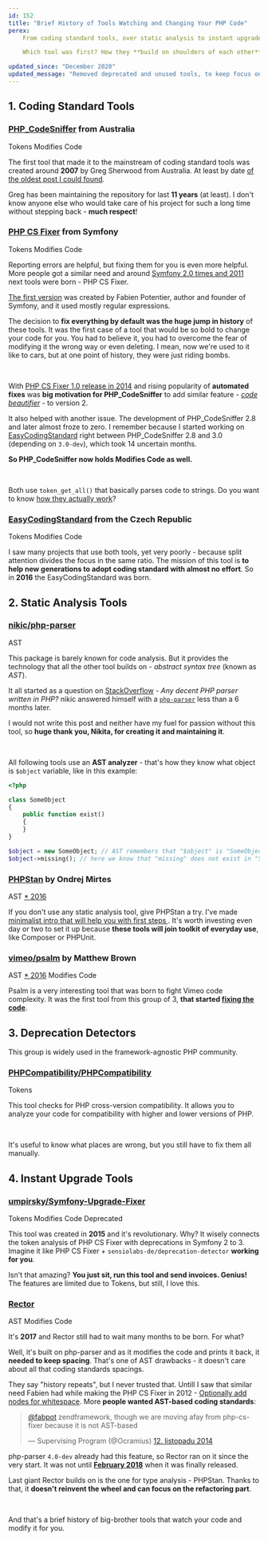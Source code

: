 ```yaml
---
id: 152
title: "Brief History of Tools Watching and Changing Your PHP Code"
perex:
    From coding standard tools, over static analysis to instant upgrade tools. This post is going to be a geeky history trip.

    Which tool was first? How they **build on shoulders of each other**?

updated_since: "December 2020"
updated_message: "Removed deprecated and unused tools, to keep focus on relevant ones."
---
```


## 1. Coding Standard Tools

### [PHP_CodeSniffer](https://github.com/squizlabs/PHP_CodeSniffer) from Australia

<span class="badge badge-light">Tokens</span>
<span class="badge badge-success">Modifies Code</span>

The first tool that made it to the mainstream of coding standard tools was created around **2007** by Greg Sherwood from Australia. At least by date [of the oldest post I could found](http://gregsherwood.blogspot.com/2006/12/if-not-test-first-then-test-really-soon.html).

Greg has been maintaining the repository for last **11 years** (at least). I don't know anyone else who would take care of his project for such a long time without stepping back - **much respect**!

### [PHP CS Fixer](https://github.com/FriendsOfPHP/PHP-CS-Fixer) from Symfony

<span class="badge badge-light">Tokens</span>
<span class="badge badge-success">Modifies Code</span>

Reporting errors are helpful, but fixing them for you is even more helpful. More people got a similar need and around [Symfony 2.0 times and 2011](https://gist.github.com/fabpot/3f25555dce956accd4dd) next tools were born - PHP CS Fixer.

[The first version](https://gist.github.com/fabpot/3f25555dce956accd4dd) was created by Fabien Potentier, author and founder of Symfony, and it used mostly regular expressions.

The decision to **fix everything by default was the huge jump in history** of these tools. It was the first case of a tool that would be so bold to change your code for you. You had to believe it, you had to overcome the fear of modifying it the wrong way or even deleting. I mean, now we're used to it like to cars, but at one point of history, they were just riding bombs.

<br>

With [PHP CS Fixer 1.0 release in 2014](http://fabien.potencier.org/php-cs-fixer-finally-reaches-version-1-0.html) and rising popularity of **automated fixes** was **big motivation for PHP_CodeSniffer** to add similar feature - [*code beautifier*](https://github.com/squizlabs/PHP_CodeSniffer/wiki/Fixing-Errors-Automatically) - to version 2.

It also helped with another issue. The development of PHP_CodeSniffer 2.8 and later almost froze to zero. I remember because I started working on [EasyCodingStandard](https://github.com/symplify/easy-coding-standard) right between
PHP_CodeSniffer 2.8 and 3.0 (depending on `3.0-dev`), which took 14 uncertain months.

**So PHP_CodeSniffer now holds <span class="badge badge-success">Modifies Code</span> as well.**

<br>

Both use `token_get_all()` that basically parses code to strings. Do you want to know [how they actually work](/blog/2017/07/31/how-php-coding-standard-tools-actually-work/)?

### [EasyCodingStandard](https://github.com/symplify/easy-coding-standard) from the Czech Republic

<span class="badge badge-light">Tokens</span>
<span class="badge badge-success">Modifies Code</span>

I saw many projects that use both tools, yet very poorly - because split attention divides the focus in the same ratio. The mission of this tool is **to help new generations to adopt coding standard with almost no effort**. So in **2016** the EasyCodingStandard was born.

## 2. Static Analysis Tools

### [nikic/php-parser](https://github.com/nikic/PHP-Parser)

<span class="badge badge-danger">AST</span>

This package is barely known for code analysis. But it provides the technology that all the other tool builds on - *abstract syntax tree* (known as *AST*).

It all started as a question on [StackOverflow](https://stackoverflow.com/questions/5586358/any-decent-php-parser-written-in-php) - *Any decent PHP parser written in PHP?* nikic answered himself with a [`php-parser`](https://github.com/nikic/PHP-Parser) less than a 6 months later.

I would not write this post and neither have my fuel for passion without this tool, so **huge thank you, Nikita, for creating it and maintaining it**.

<br>

All following tools use an **AST analyzer** - that's how they know what object is `$object` variable, like in this example:

```php
<?php

class SomeObject
{
    public function exist()
    {
    }
}

$object = new SomeObject; // AST remembers that "$object" is "SomeObject" type
$object->missing(); // here we know that "missing" does not exist in "SomeObject"
```

### [PHPStan](https://github.com/phpstan/phpstan) by Ondrej Mirtes

<span class="badge badge-danger">AST</span>
<span class="badge badge-info">
    <a href="https://github.com/phpstan/phpstan/releases/tag/0.1">* 2016</a>
</span>

If you don't use any static analysis tool, give PHPStan a try. I've made [minimalist intro that will help you with first steps ](/blog/2017/01/28/why-I-switched-scrutinizer-for-phpstan-and-you-should-too/). It's worth investing even day or two to set it up because **these tools will join toolkit of everyday use**, like Composer or PHPUnit.

### [vimeo/psalm](https://github.com/vimeo/psalm) by Matthew Brown

<span class="badge badge-danger">AST</span>
<span class="badge badge-info">
    <a href="https://github.com/vimeo/psalm/releases/tag/0.1">* 2016</a>
</span>
<span class="badge badge-success">Modifies Code</span>

Psalm is a very interesting tool that was born to fight Vimeo code complexity. It was the first tool from this group of 3, **that started [fixing the code](https://psalm.dev/docs/manipulating_code/fixing/)**.

## 3. Deprecation Detectors

This group is widely used in the framework-agnostic PHP community.

### [PHPCompatibility/PHPCompatibility](https://github.com/PHPCompatibility/PHPCompatibility)

<span class="badge badge-light">Tokens</span>

This tool checks for PHP cross-version compatibility. It allows you to analyze your code for compatibility with higher and lower versions of PHP.

<br>

It's useful to know what places are wrong, but you still have to fix them all manually.

## 4. Instant Upgrade Tools

### [umpirsky/Symfony-Upgrade-Fixer](https://github.com/umpirsky/Symfony-Upgrade-Fixer)

<span class="badge badge-light">Tokens</span>
<span class="badge badge-success">Modifies Code</span>
<span class="badge badge-secondary">Deprecated</span>

This tool was created in **2015** and it's revolutionary. Why? It wisely connects the token analysis of PHP CS Fixer with deprecations in Symfony 2 to 3. Imagine it like PHP CS Fixer + `sensiolabs-de/deprecation-detector` **working for you**.

Isn't that amazing? **You just sit, run this tool and send invoices. Genius!** The features are limited due to Tokens, but still, I love this.

### [Rector](https://github.com/rectorphp/rector)

<span class="badge badge-danger">AST</span>
<span class="badge badge-success">Modifies Code</span>

It's **2017** and Rector still had to wait many months to be born. For what?

Well, it's built on php-parser and as it modifies the code and prints it back, it **needed to keep spacing**. That's one of AST drawbacks - it doesn't care about all that coding standards spacings.

They say "history repeats", but I never trusted that. Untill I saw that similar need Fabien had while making the PHP CS Fixer in 2012 - [Optionally add nodes for whitespace](https://github.com/nikic/PHP-Parser/issues/41). More **people wanted AST-based coding standards**:

<blockquote class="twitter-tweet" data-lang="cs"><p lang="en" dir="ltr"><a href="https://twitter.com/fabpot?ref_src=twsrc%5Etfw">@fabpot</a> zendframework, though we are moving afay from php-cs-fixer because it is not AST-based</p>&mdash; Supervising Program (@Ocramius) <a href="https://twitter.com/Ocramius/status/532622405290971136?ref_src=twsrc%5Etfw">12. listopadu 2014</a></blockquote>
<script async src="https://platform.twitter.com/widgets.js" charset="utf-8"></script>

php-parser `4.0-dev` already had this feature, so Rector ran on it since the very start. It was not until [**February 2018**](https://github.com/nikic/PHP-Parser/releases/tag/v4.0.0) when it was finally released.

Last giant Rector builds on is the one for type analysis - PHPStan. Thanks to that, it **doesn't reinvent the wheel and can focus on the refactoring part**.

<br>

And that's a brief history of big-brother tools that watch your code and modify it for you.
